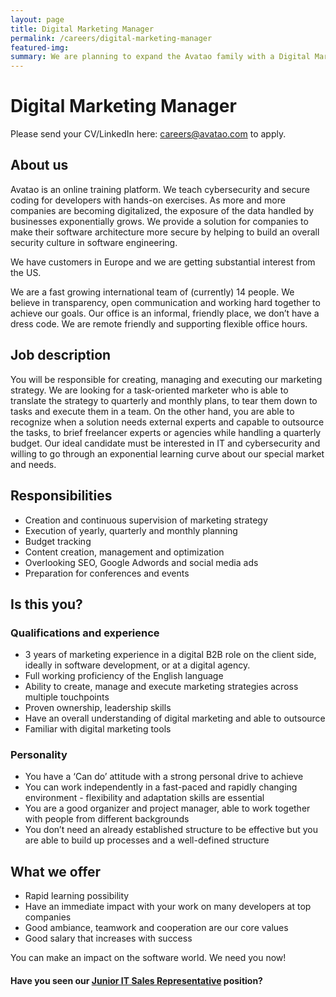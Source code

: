 ```yaml
---
layout: page
title: Digital Marketing Manager
permalink: /careers/digital-marketing-manager
featured-img:
summary: We are planning to expand the Avatao family with a Digital Marketing Manager
---
```


# Digital Marketing Manager

Please send your CV/LinkedIn here: [careers@avatao.com](mailto:careers@avatao.com) to apply.

## About us

Avatao is an online training platform. We teach cybersecurity and secure coding for developers with hands-on exercises. As more and more companies are becoming digitalized, the exposure of the data handled by businesses exponentially grows. We provide a solution for companies to make their software architecture more secure by helping to build an overall security culture in software engineering.

We have customers in Europe and we are getting substantial interest from the US.

We are a fast growing international team of (currently) 14 people. We believe in transparency, open communication and working hard together to achieve our goals. Our office is an informal, friendly place, we don’t have a dress code. We are remote friendly and supporting flexible office hours.


## Job description

You will be responsible for creating, managing and executing our marketing strategy. We are looking for a task-oriented marketer who is able to translate the strategy to quarterly and monthly plans, to tear them down to tasks and execute them in a team. On the other hand, you are able to recognize when a solution needs external experts and capable to outsource the tasks, to brief freelancer experts or agencies while handling a quarterly budget. Our ideal candidate must be interested in IT and cybersecurity and willing to go through an exponential learning curve about our special market and needs.

## Responsibilities

- Creation and continuous supervision of marketing strategy
- Execution of yearly, quarterly and monthly planning
- Budget tracking
- Content creation, management and optimization
- Overlooking SEO, Google Adwords and social media ads
- Preparation for conferences and events

## Is this you?

### Qualifications and experience

- 3 years of marketing experience in a digital B2B role on the client side, ideally in software development, or at a digital agency.
- Full working proficiency of the English language
- Ability to create, manage and execute marketing strategies across multiple touchpoints
- Proven ownership, leadership skills
- Have an overall understanding of digital marketing and able to outsource
- Familiar with digital marketing tools

### Personality
    
- You have a ‘Can do’ attitude with a strong personal drive to achieve
- You can work independently in a fast-paced and rapidly changing environment - flexibility and adaptation skills are essential
- You are a good organizer and project manager, able to work together with people from different backgrounds
- You don’t need an already established  structure to be effective but you are able to build up processes and a well-defined structure

## What we offer

- Rapid learning possibility
- Have an immediate impact with your work on many developers at top companies
- Good ambiance, teamwork and cooperation are our core values
- Good salary that increases with success

You can make an impact on the software world. We need you now!

#### Have you seen our [Junior IT Sales Representative](/careers/junior-it-sales-representative) position? 

